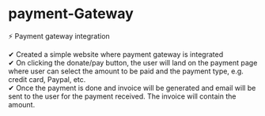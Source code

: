 # payment-Gateway

⚡ Payment gateway integration
</br>

✔ Created a simple website where payment gateway is integrated
</br>
✔ On clicking the donate/pay button, the user will land on the payment page where
user can select the amount to be paid and the payment type, e.g.
credit card, Paypal, etc.
</br>
✔ Once the payment is done and invoice will be generated and
email will be sent to the user for the payment received. The
invoice will contain the amount.


